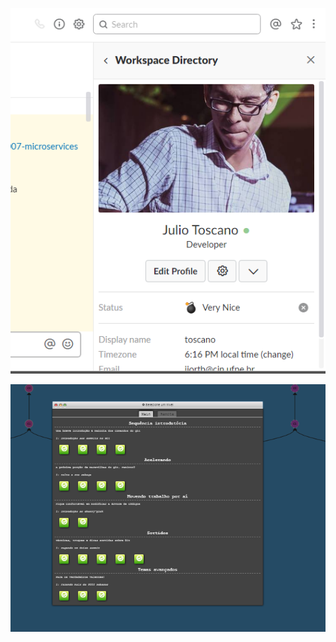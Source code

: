 !['Slack'](https://github.com/juliotoscano/HW1/blob/master/slackPerfil.PNG)

!['Git Tutorial'](https://github.com/juliotoscano/HW1/blob/master/gitTutorial.PNG)
